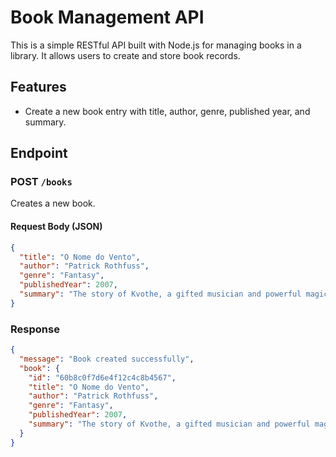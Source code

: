 
# Book Management API

This is a simple RESTful API built with Node.js for managing books in a library. It allows users to create and store book records.

## Features

- Create a new book entry with title, author, genre, published year, and summary.

## Endpoint

### POST `/books`

Creates a new book.

#### Request Body (JSON)

```json
{
  "title": "O Nome do Vento",
  "author": "Patrick Rothfuss",
  "genre": "Fantasy",
  "publishedYear": 2007,
  "summary": "The story of Kvothe, a gifted musician and powerful magician."
}
```

### Response

```json
{
  "message": "Book created successfully",
  "book": {
    "id": "60b8c0f7d6e4f12c4c8b4567",
    "title": "O Nome do Vento",
    "author": "Patrick Rothfuss",
    "genre": "Fantasy",
    "publishedYear": 2007,
    "summary": "The story of Kvothe, a gifted musician and powerful magician."
  }
}
```